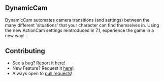 DynamicCam
---
DynamicCam automates camera transitions (and settings) between the many different 'situations' that your character can find themselves in. Using the new ActionCam settings reintroduced in 7.1, experience the game in a new way!


Contributing
---
* See a bug? Report it [here](https://github.com/Mpstark/DynamicCam/issues/new)!
* New Feature? Request it [here](https://github.com/Mpstark/DynamicCam/issues/new)!
* Always open to [pull requests](https://github.com/Mpstark/DynamicCam/pulls)!
